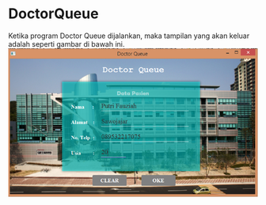 # DoctorQueue
Ketika program Doctor Queue dijalankan, maka tampilan yang akan keluar adalah seperti gambar di bawah ini.
![akt text](1.PNG)
